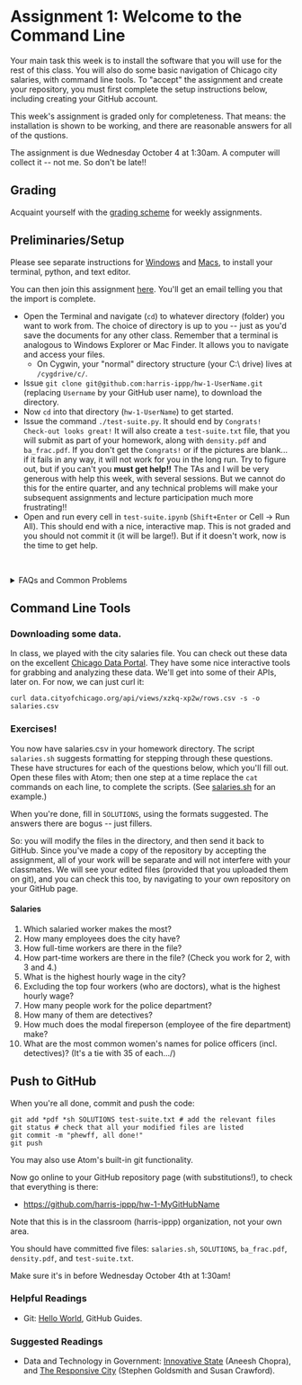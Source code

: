 # Assignment 1: Welcome to the Command Line   

Your main task this week is to install the software that you will use for the rest of this class.
You will also do some basic navigation of Chicago city salaries, with command line tools.
To "accept" the assignment and create your repository,
  you must first complete the setup instructions below,
  including creating your GitHub account.

This week's assignment is graded only for completeness.
That means: the installation is shown to be working,
  and there are reasonable answers for all of the qustions.

The assignment is due Wednesday October 4 at 1:30am.
A computer will collect it -- not me.  So don't be late!!

## Grading

Acquaint yourself with the [grading scheme](https://harris-ippp.github.io/#weekly-assignments-70) for weekly assignments.

## Preliminaries/Setup

Please see separate instructions for [Windows](windows_install_instructions.md) and [Macs](mac_install_instructions.md),
  to install your terminal, python, and text editor.

You can then join this assignment [here](https://classroom.github.com/assignment-invitations/8cfa1521ab98e0dfb7341771721f793b).  You'll get an email telling you that the import is complete.
* Open the Terminal and navigate (`cd`) to whatever directory (folder) you want to work from.
  The choice of directory is up to you -- just as you'd save the documents for any other class.
  Remember that a terminal is analogous to Windows Explorer or Mac Finder.  It allows you to navigate and access your files.
  * On Cygwin, your "normal" directory structure (your C:\ drive) lives at `/cygdrive/c/`.
* Issue ```git clone git@github.com:harris-ippp/hw-1-UserName.git``` (replacing `Username` by your GitHub user name), to download the directory.
* Now `cd` into that directory (`hw-1-UserName`) to get started.
* Issue the command `./test-suite.py`.  It should end by `Congrats!  Check-out looks great!` 
  It will also create a `test-suite.txt` file, that you will submit as part of your homework, 
    along with `density.pdf` and `ba_frac.pdf`.
  If you don't get the `Congrats!` or if the pictures are blank...
    if it fails in any way, it will not work for you in the long run.
  Try to figure out, but if you can't you **must get help!!** 
  The TAs and I will be very generous with help this week, with several sessions.
  But we cannot do this for the entire quarter,
    and any technical problems will make your subsequent assignments and lecture participation much more frustrating!!
* Open and run every cell in `test-suite.ipynb` (`Shift+Enter` or Cell → Run All).  This should end with a nice, interactive map.  This is not graded and you should not commit it (it will be large!).  But if it doesn't work, now is the time to get help.

&nbsp;<details><summary>FAQs and Common Problems</summary>
* We'll see what questions we get...
</details>


## Command Line Tools

### Downloading some data.

In class, we played with the city salaries file. 
You can check out these data on the excellent [Chicago Data Portal](https://data.cityofchicago.org/Administration-Finance/Current-Employee-Names-Salaries-and-Position-Title/xzkq-xp2w).
They have some nice interactive tools for grabbing and analyzing these data.
We'll get into some of their APIs, later on.
For now, we can just curl it:

```
curl data.cityofchicago.org/api/views/xzkq-xp2w/rows.csv -s -o salaries.csv
```

### Exercises!

You now have salaries.csv in your homework directory.
The script `salaries.sh` suggests formatting for stepping through these questions.
These have structures for each of the questions below, which you'll fill out.  Open these files with Atom; then one step at a time replace the `cat` commands on each line, to complete the scripts.  (See [salaries.sh](https://github.com/harris-ippp/01-welcome/blob/master/salaries.sh) for an example.)  

When you're done, fill in `SOLUTIONS`, using the formats suggested.
The answers there are bogus -- just fillers.

So: you will modify the files in the directory, and then send it back to GitHub.  Since you've made a copy of the repository by accepting the assignment, all of your work will be separate and will not interfere with your classmates.  We will see your edited files (provided that you uploaded them on git), and you can check this too, by navigating to your own repository on your GitHub page. 

#### Salaries

1. Which salaried worker makes the most?
2. How many employees does the city have?
3. How full-time workers are there in the file?
4. How part-time workers are there in the file?  (Check you work for 2, with 3 and 4.)
5. What is the highest hourly wage in the city?
6. Excluding the top four workers (who are doctors), what is the highest hourly wage?
7. How many people work for the police department?
8. How many of them are detectives?
9. How much does the modal fireperson (employee of the fire department) make?
10. What are the most common women's names for police officers (incl. detectives)?  (It's a tie with 35 of each.../)

## Push to GitHub

When you're all done, commit and push the code:
```
git add *pdf *sh SOLUTIONS test-suite.txt # add the relevant files
git status # check that all your modified files are listed
git commit -m "phewff, all done!"
git push
```
You may also use Atom's built-in git functionality.

Now go online to your GitHub repository page (with substitutions!), to check that everything is there:

* https://github.com/harris-ippp/hw-1-MyGitHubName

Note that this is in the classroom (harris-ippp) organization, not your own area.

You should have committed five files: `salaries.sh`, `SOLUTIONS`, `ba_frac.pdf`, `density.pdf`, and `test-suite.txt`.

Make sure it's in before Wednesday October 4th at 1:30am!


### Helpful Readings
* Git: [Hello World](https://guides.github.com/activities/hello-world/), GitHub Guides.

### Suggested Readings
* Data and Technology in Government: [Innovative State](https://smile.amazon.com/Innovative-State-Aneesh-Chopra/dp/0802121349/) (Aneesh Chopra), and [The Responsive City](https://smile.amazon.com/Responsive-City-Communities-Data-Smart-Governance-ebook/dp/B00MQTIA3M/) (Stephen Goldsmith and Susan Crawford).




